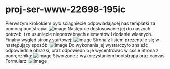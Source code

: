 # proj-ser-www-22698-195ic
Pierwszym krokokiem było sciągniecie odpowiadającej nas templatki za pomocą bootstrapa:
![image](https://user-images.githubusercontent.com/56955430/139597972-f593afbe-2a92-41ab-8313-61e55b41bc42.png)
Następnie dostosowanie jej do naszych potrzeb, tzn usunięcie niepotrzebnych elementów i dodanie własnych. Finalny wygląd strony startowej:
![image](https://user-images.githubusercontent.com/56955430/139704577-8cb435eb-b3f9-4d9f-86a0-4fff68383d29.png)
Strona z listem prezentuje się w następujący sposób:
![image](https://user-images.githubusercontent.com/56955430/139599642-a25a0350-7800-4021-9cb1-9a24a6c9cff2.png)
Do wykonania jej wystarczyło znaleźć odpowiednie obrazki, oraz odpowiednio je wycentrować w cssie
Strona z podręcznika:
![image](https://user-images.githubusercontent.com/56955430/139602513-505ef301-d373-4147-bf9a-740d51dc035c.png)
Stworzone z wykorzystaniem bootstrapa oraz canvas
Formularz:
![image](https://user-images.githubusercontent.com/56955430/139704231-6ac1668d-ec9c-4c10-9146-d203f7aed21e.png)